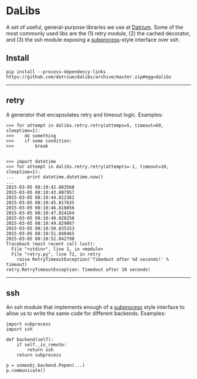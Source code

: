 # DaLibs

A set of useful, general-purpose libraries we use at [Datrium](http://www.datrium.com). Some of the
most commonly used libs are the (1) retry module, (2) the cached decorator, and (3) the ssh module exposing a [subprocess](https://docs.python.org/2/library/subprocess.html)-style interface
over ssh.

## Install
```
pip install --process-dependency-links https://github.com/datrium/dalibs/archive/master.zip#egg=dalibs
```

---
## retry
A generator that encapsulates retry and timeout logic. Examples:

```
>>> for attempt in dalibs.retry.retry(attemps=5, timeout=60, sleeptime=1):
>>>    do something
>>>    if some condition:
>>>        break


>>> import datetime
>>> for attempt in dalibs.retry.retry(attempts=-1, timeout=10, sleeptime=1):
...     print datetime.datetime.now()
...
2015-03-05 08:10:42.803568
2015-03-05 08:10:43.807957
2015-03-05 08:10:44.812362
2015-03-05 08:10:45.817635
2015-03-05 08:10:46.818856
2015-03-05 08:10:47.824164
2015-03-05 08:10:48.828258
2015-03-05 08:10:49.829867
2015-03-05 08:10:50.835153
2015-03-05 08:10:51.840465
2015-03-05 08:10:52.842798
Traceback (most recent call last):
  File "<stdin>", line 1, in <module>
  File "retry.py", line 72, in retry
    raise RetryTimeoutException('Timedout after %d seconds!' % timeout)
retry.RetryTimeoutException: Timedout after 10 seconds!
```

---
## ssh
An ssh module that implements enough of a [subprocess](https://docs.python.org/2/library/subprocess.html) style interface to allow us to write the same code for different backends.
Examples:

```
import subprocess
import ssh

def backend(self):
    if self._is_remote:
        return ssh
    return subprocess

p = someobj.backend.Popen(...)
p.communicate()
```
